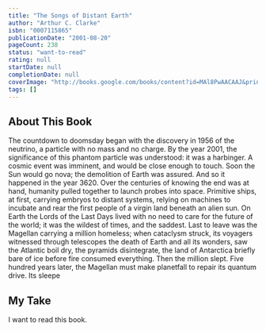 ```yaml
---
title: "The Songs of Distant Earth"
author: "Arthur C. Clarke"
isbn: "0007115865"
publicationDate: "2001-08-20"
pageCount: 238
status: "want-to-read"
rating: null
startDate: null
completionDate: null
coverImage: "http://books.google.com/books/content?id=MAl8PwAACAAJ&printsec=frontcover&img=1&zoom=1&source=gbs_api"
tags: []
---
```


## About This Book

The countdown to doomsday began with the discovery in 1956 of the neutrino, a particle with no mass and no charge. By the year 2001, the significance of this phantom particle was understood: it was a harbinger. A cosmic event was imminent, and would be close enough to touch. Soon the Sun would go nova; the demolition of Earth was assured. And so it happened in the year 3620. Over the centuries of knowing the end was at hand, humanity pulled together to launch probes into space. Primitive ships, at first, carrying embryos to distant systems, relying on machines to incubate and rear the first people of a virgin land beneath an alien sun. On Earth the Lords of the Last Days lived with no need to care for the future of the world; it was the wildest of times, and the saddest. Last to leave was the Magellan carrying a million homeless; when cataclysm struck, its voyagers witnessed through telescopes the death of Earth and all its wonders, saw the Atlantic boil dry, the pyramids disintegrate, the land of Antarctica briefly bare of ice before fire consumed everything. Then the million slept. Five hundred years later, the Magellan must make planetfall to repair its quantum drive. Its sleepe

## My Take

I want to read this book.
